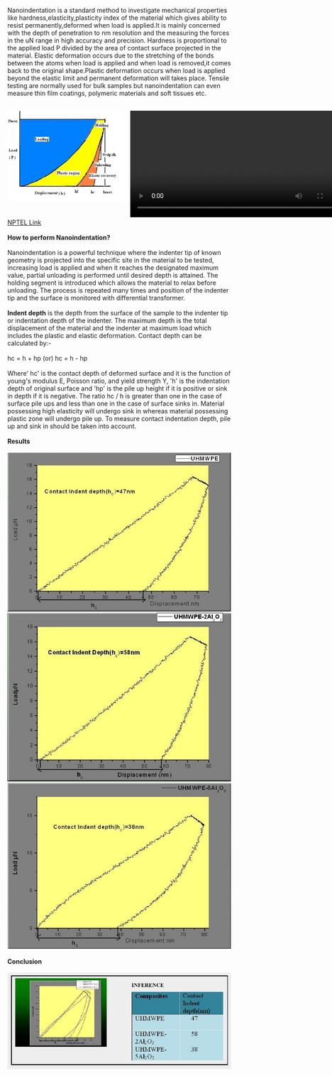 Nanoindentation is a standard method to investigate mechanical properties like hardness,elasticity,plasticity index of the material which gives ability to resist permanently,deformed when load is applied.It is mainly concerned with the depth of penetration to nm resolution and the measuring the forces in the uN range in high accuracy and precision. Hardness is proportional to the applied load P divided by the area of contact surface projected in the material. Elastic deformation occurs due to the stretching of the bonds between the atoms when load is applied and when load is removed,it comes back to the original shape.Plastic deformation occurs when load is applied beyond the elastic limit and permanent deformation will takes place. Tensile testing are normally used for bulk samples but nanoindentation can even measure thin film coatings, polymeric materials and soft tissues etc.<br><br>
<div style="float:left;width:55%;border: solid 1 px black;"><img src="images/nano1.jpg"></div>
 <div style="float:left;width:40%;border: solid 1 px black;"><video width="500" height="240" controls>
  <source src="images/nfm.mp4" type="video/mp4">
  Your browser does not support the video tag</video></div><br>
  <div style="content: '.';clear: both;display: block;height: 0;visibility: hidden;"></div>
<a href="https://youtu.be/-8HISU35vhY">NPTEL Link</a><br><br>
<b>How to perform Nanoindentation?</b><br><br>
Nanoindentation is a powerful technique where the indenter tip of known geometry is projected into the specific site in the material to be tested, increasing load is applied and when it reaches the designated maximum value, partial unloading is performed until desired depth is attained. The holding segment is introduced which allows the material to relax before unloading. The process is repeated many times and position of the indenter tip and the surface is monitored with differential transformer.<br><br>
<b>Indent depth</b> is the depth from the surface of the sample to the indenter tip or indentation depth of the indenter. The maximum depth is the total displacement of the material and the indenter at maximum load which includes the plastic and elastic deformation. Contact depth can be calculated by:-<br><br>
hc = h + hp (or) hc = h - hp<br><br>
Where' hc' is the contact depth of deformed surface and it is the function of young's modulus E, Poisson ratio, and yield strength Y, 'h' is the indentation depth of original surface and 'hp' is the pile up height if it is positive or sink in depth if it is negative. The ratio hc / h is greater than one in the case of surface pile ups and less than one in the case of surface sinks in. Material possessing high elasticity will undergo sink in whereas material possessing plastic zone will undergo pile up. To measure contact indentation depth, pile up and sink in should be taken into account.<br><br>
<b>Results</b><br><br>
<img src="images/uhmwpe.jpg"><br>
<img src="images/uhmwpe2.jpg"><br>
<img src="images/uhmwpe5.jpg"><br><br>
<b>Conclusion</b><br><br>
<img src="images/conclusion.PNG">

